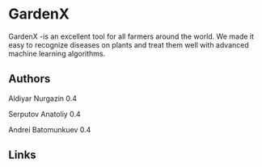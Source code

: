 # GardenX

GardenX -is an excellent tool for all farmers around the world. We made it easy to recognize diseases on plants and treat them well with advanced machine learning algorithms.

## Authors

Aldiyar Nurgazin 0.4

Serputov Anatoliy 0.4

Andrei Batomunkuev 0.4

## Links
